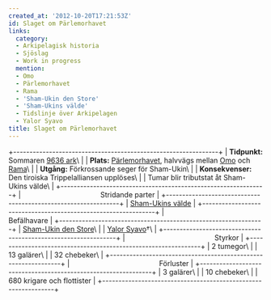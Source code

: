 ```yaml
---
created_at: '2012-10-20T17:21:53Z'
id: Slaget om Pärlemorhavet
links:
  category:
  - Arkipelagisk historia
  - Sjöslag
  - Work in progress
  mention:
  - Omo
  - Pärlemorhavet
  - Rama
  - 'Sham-Ukin den Store'
  - 'Sham-Ukins välde'
  - Tidslinje över Arkipelagen
  - Yalor Syavo
title: Slaget om Pärlemorhavet
---
```


+---------------------------------------------------------------+
| **Tidpunkt:** Sommaren [9636 ark]\                            |
| **Plats:** [Pärlemorhavet], halvvägs mellan [Omo] och [Rama]\ |
| **Utgång:** Förkrossande seger för Sham-Ukin\                 |
| **Konsekvenser:** Den tiroiska Trippelalliansen upplöses\     |
| Tumar blir tributstat åt Sham-Ukins välde\                    |
+---------------------------------------------------------------+
|                                        Stridande parter       |
+---------------------------------------------------------------+
| [Sham-Ukins välde]                                            |
+---------------------------------------------------------------+
|                                         Befälhavare           |
+---------------------------------------------------------------+
| [Sham-Ukin den Store][]\                                      |
| [Yalor Syavo]†\                                               |
+---------------------------------------------------------------+
|                                             Styrkor           |
+---------------------------------------------------------------+
| 2 tumegor\                                                    |
| 13 galärer\                                                   |
| 32 chebeker\                                                  |
+---------------------------------------------------------------+
|                                             Förluster         |
+---------------------------------------------------------------+
| 3 galärer\                                                    |
| 10 chebeker\                                                  |
| 680 krigare och flottister                                    |
+---------------------------------------------------------------+

  [9636 ark]: Tidslinje_över_Arkipelagen
  [Pärlemorhavet]: Pärlemorhavet
  [Omo]: Omo
  [Rama]: Rama
  [Sham-Ukins välde]: Sham-Ukins_välde
  [Sham-Ukin den Store]: Sham-Ukin_den_Store
  [Yalor Syavo]: Yalor_Syavo